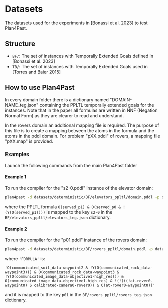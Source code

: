 # Datasets

The datasets used for the experiments in [Bonassi et al. 2023] to test Plan4Past.

## Structure

- `BF/`: The set of instances with Temporally Extended Goals defined in [Bonassi et al. 2023]
- `TB/`: The set of instances with Temporally Extended Goals used in [Torres and Baier 2015]

## How to use Plan4Past

In every domain folder there is a dictionary named "DOMAIN-NAME_teg.json" 
containing the PPLTL temporally extended goals for the instances.
Note that in the paper all formulas are written in NNF (Negation Normal 
Form) as they are clearer to read and understand.

In the rovers domain an additional mapping file is required. The purpose 
of this file is to create a mapping between the atoms in the formula and 
the atoms in the pddl domain. For problem "pXX.pddl" of rovers, a mapping 
file "pXX.map" is provided.

### Examples

Launch the following commands from the main Plan4Past folder

#### Example 1

To run the compiler for the "s2-0.pddl" instance of the elevator domain: 

```bash
plan4past -d datasets/deterministic/BF/elevators_ppltl/domain.pddl -p datasets/deterministic/BF/elevators_ppltl/s2-0.pddl -g 'O(served_p1) & O(served_p0 & !(Y(O(served_p1))))'
```

where the PPLTL formula `O(served_p1) & O(served_p0 & !(Y(O(served_p1))))` is 
mapped to the key `s2-0` in the `BF/elevators_ppltl/elevators_teg.json` dictionary.

#### Example 2 

To run the compiler for the "p01.pddl" instance of the rovers domain:

```bash
plan4past -d datasets/deterministic/BF/rovers_ppltl/domain.pddl -p datasets/deterministic/BF/rovers_ppltl/p01.pddl -g 'FORMULA' --map datasets/deterministic/BF/rovers_ppltl/p01.map
```

where `'FORMULA'` is:

```
'O(communicated_soil_data-waypoint2 & !Y(O(communicated_rock_data-waypoint3))) & O(communicated_rock_data-waypoint3 & !Y(O(communicated_image_data-objective1-high_res))) & O(communicated_image_data-objective1-high_res) & !(!(((!at-rover0-waypoint0) S calibrated-camera0-rover0)) & O(at-rover0-waypoint0))'
```

and it is mapped to the key `p01` in the `BF/rovers_ppltl/rovers_teg.json` dictionary.
